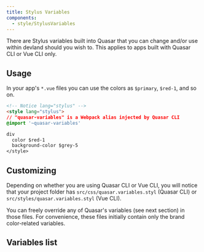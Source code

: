 ```yaml
---
title: Stylus Variables
components:
  - style/StylusVariables
---
```


There are Stylus variables built into Quasar that you can change and/or use within devland should you wish to. This applies to apps built with Quasar CLI or Vue CLI only.

## Usage
In your app's `*.vue` files you can use the colors as `$primary`, `$red-1`, and so on.

```html
<!-- Notice lang="stylus" -->
<style lang="stylus">
// "quasar-variables" is a Webpack alias injected by Quasar CLI
@import '~quasar-variables'

div
  color $red-1
  background-color $grey-5
</style>
```

## Customizing
Depending on whether you are using Quasar CLI or Vue CLI, you will notice that your project folder has `src/css/quasar.variables.styl` (Quasar CLI) or `src/styles/quasar.variables.styl` (Vue CLI).

You can freely override any of Quasar's variables (see next section) in those files. For convenience, these files initially contain only the brand color-related variables.

## Variables list

<stylus-variables></stylus-variables>
